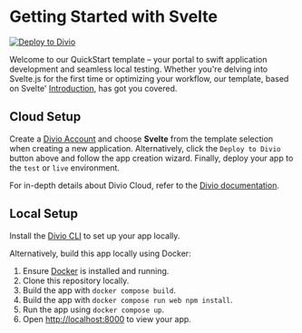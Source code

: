# Getting Started with Svelte

[![Deploy to Divio](https://docs.divio.com/deploy-to-divio.svg)](https://control.divio.com/app/new/?template_url=https://github.com/divio/getting-started-with-svelte/archive/refs/heads/main.zip)

Welcome to our QuickStart template – your portal to swift application development and seamless local testing. Whether you're delving into Svelte.js for the first time or optimizing your workflow, our template, based on Svelte' [Introduction](https://svelte.dev/docs/introduction), has got you covered.

## Cloud Setup

Create a [Divio Account](https://control.divio.com/) and choose **Svelte** from the template selection when creating a new application. Alternatively, click the `Deploy to Divio` button above and follow the app creation wizard. Finally, deploy your app to the `test` or `live` environment.

For in-depth details about Divio Cloud, refer to the [Divio documentation](https://docs.divio.com/introduction/).

## Local Setup

Install the [Divio CLI](https://github.com/divio/divio-cli) to set up your app locally.

Alternatively, build this app locally using Docker:

1. Ensure [Docker](https://docs.docker.com/get-docker/) is installed and running.
2. Clone this repository locally.
3. Build the app with `docker compose build`.
4. Build the app with `docker compose run web npm install`.
5. Run the app using `docker compose up`.
6. Open [http://localhost:8000]() to view your app.
